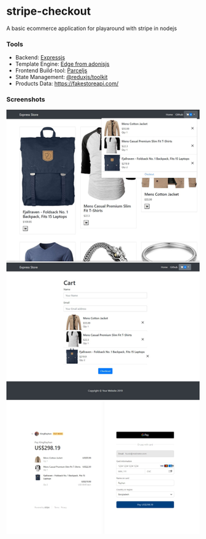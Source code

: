 # stripe-checkout

A basic ecommerce application for playaround with stripe in nodejs

### Tools

- Backend: [Expressjs](https://expressjs.org)
- Template Engine: [Edge from adonisjs](https://github.com/ecrmnn/express-edge)
- Frontend Build-tool: [Parceljs](https://parceljs.org/)
- State Management: [@reduxjs/toolkit](https://redux-toolkit.js.org/)
- Products Data: https://fakestoreapi.com/

### Screenshots

![](ScreenShots/1.jpg)
![](ScreenShots/2.jpg)
![](ScreenShots/3.jpg)
